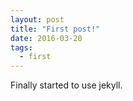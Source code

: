 ```yaml
---
layout: post
title: "First post!"
date: 2016-03-20
tags:
  - first
---
```


Finally started to use jekyll.
